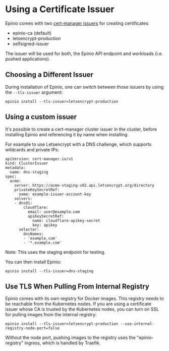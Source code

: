 # Using a Certificate Issuer

Epinio comes with two [cert-manager issuers](https://cert-manager.io/docs/configuration/) for creating certificates:

* epinio-ca (default)
* letsencrypt-production
* selfsigned-issuer

The issuer will be used for both, the Epinio API endpoint and workloads (i.e. pushed applications).

## Choosing a Different Issuer

During installation of Epinio, one can switch between those issuers by using the `--tls-issuer` argument:

```
epinio install --tls-issuer=letsencrypt-production
```

## Using a custom issuer

It's possible to create a cert-manager cluster issuer in the cluster, before installing Epinio and referencing it by name when installing.

For example to use Letsencrypt with a DNS challenge, which supports wildcards and private IPs:

```
apiVersion: cert-manager.io/v1
kind: ClusterIssuer
metadata:
  name: dns-staging
spec:
  acme:
    server: https://acme-staging-v02.api.letsencrypt.org/directory
    privateKeySecretRef:
      name: example-issuer-account-key
    solvers:
    - dns01:
        cloudflare:
          email: user@example.com
          apiKeySecretRef:
            name: cloudflare-apikey-secret
            key: apikey
      selector:
        dnsNames:
        - 'example.com'
        - '*.example.com'
```

Note: This uses the staging endpoint for testing.

You can then install Epinio:

```
epinio install --tls-issuer=dns-staging
```

## Use TLS When Pulling From Internal Registry

Epinio comes with its own registry for Docker images. This registry needs to be reachable from the Kubernetes nodes.
If you are using a certificate issuer whose CA is trusted by the Kubernetes nodes, you can turn on SSL for pulling images from the internal registry:

```
epinio install --tls-issuer=letsencrypt-production --use-internal-registry-node-port=false
```

Without the node port, pushing images to the registry uses the "epinio-registry" ingress, which is handled by Traefik.
